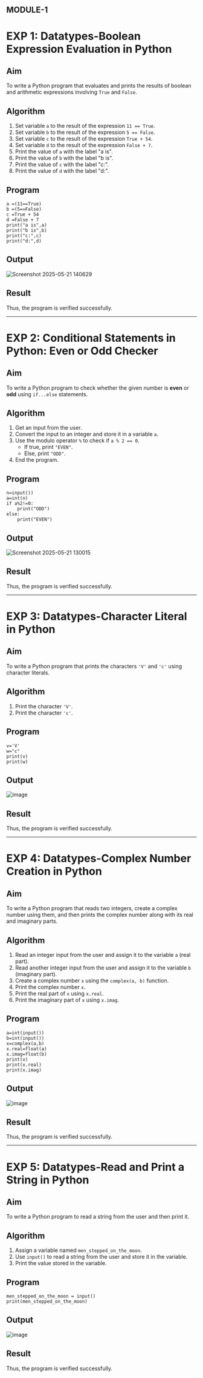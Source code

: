 ## MODULE-1
# EXP 1: Datatypes-Boolean Expression Evaluation in Python

## Aim
To write a Python program that evaluates and prints the results of boolean and arithmetic expressions involving `True` and `False`.

## Algorithm
1. Set variable `a` to the result of the expression `11 == True`.
2. Set variable `b` to the result of the expression `5 == False`.
3. Set variable `c` to the result of the expression `True + 54`.
4. Set variable `d` to the result of the expression `False + 7`.
5. Print the value of `a` with the label "a is".
6. Print the value of `b` with the label "b is".
7. Print the value of `c` with the label "c:".
8. Print the value of `d` with the label "d:".

## Program
```
a =(11==True)
b =(5==False)
c =True + 54
d =False + 7
print("a is",a)
print("b is",b)
print("c:",c)
print("d:",d)
```

## Output
![Screenshot 2025-05-21 140629](https://github.com/user-attachments/assets/12b68cfc-86f2-428b-93d3-2d811d935368)


## Result
Thus, the program is verified successfully.

---
# EXP 2: Conditional Statements in Python: Even or Odd Checker

## Aim
To write a Python program to check whether the given number is **even** or **odd** using `if...else` statements.

## Algorithm
1. Get an input from the user.
2. Convert the input to an integer and store it in a variable `a`.
3. Use the modulo operator `%` to check if `a % 2 == 0`.
   - If true, print `"EVEN"`.
   - Else, print `"ODD"`.
4. End the program.

## Program
```
n=input())
a=int(n)
if a%2!=0:
    print("ODD") 
else:
    print("EVEN")

```
## Output
![Screenshot 2025-05-21 130015](https://github.com/user-attachments/assets/748b6c5e-20b9-442c-bc53-630f0a281953)

## Result
Thus, the program is verified successfully.

---

# EXP 3: Datatypes-Character Literal in Python

##  Aim
To write a Python program that prints the characters `'V'` and `'c'` using character literals.

## Algorithm
1. Print the character `'V'`.
2. Print the character `'c'`.

## Program
```
v='V'
w="c"
print(v)
print(w)
```
## Output
![image](https://github.com/user-attachments/assets/cb5698e4-8ec5-48e7-bf96-3c60922adfab)

## Result
Thus, the program is verified successfully.

---

# EXP 4: Datatypes-Complex Number Creation in Python

## Aim
To write a Python program that reads two integers, create a complex number using them, and then prints the complex number along with its real and imaginary parts.

##  Algorithm
1. Read an integer input from the user and assign it to the variable `a` (real part).
2. Read another integer input from the user and assign it to the variable `b` (imaginary part).
3. Create a complex number `x` using the `complex(a, b)` function.
4. Print the complex number `x`.
5. Print the real part of `x` using `x.real`.
6. Print the imaginary part of `x` using `x.imag`.

## Program
```
a=int(input())
b=int(input())
x=complex(a,b)
x.real=float(a)
x.imag=float(b)
print(x)
print(x.real)
print(x.imag)
```
## Output
![image](https://github.com/user-attachments/assets/eac85e13-ac9b-4228-9138-02bf15889348)

## Result
Thus, the program is verified successfully.

---

# EXP 5: Datatypes-Read and Print a String in Python

## Aim
To write a Python program to read a string from the user and then print it.

## Algorithm
1. Assign a variable named `men_stepped_on_the_moon`.
2. Use `input()` to read a string from the user and store it in the variable.
3. Print the value stored in the variable.

## Program
```
men_stepped_on_the_moon = input()
print(men_stepped_on_the_moon)
```
## Output
![image](https://github.com/user-attachments/assets/3605704e-4233-4f90-8e6c-32a5dfd7fef9)

## Result
Thus, the program is verified successfully.
